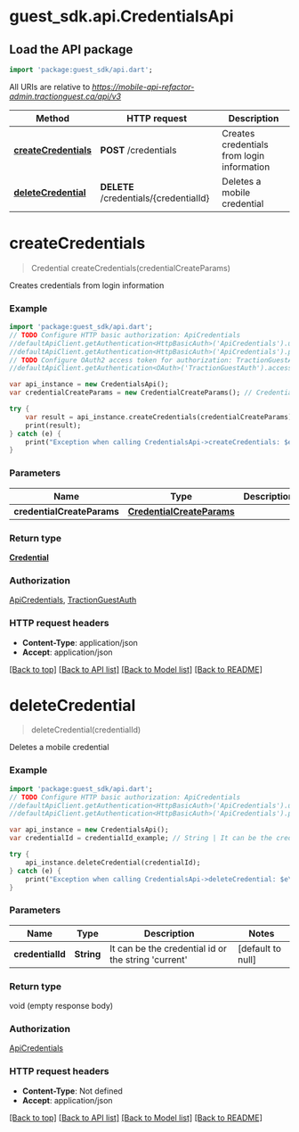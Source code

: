 # guest_sdk.api.CredentialsApi

## Load the API package
```dart
import 'package:guest_sdk/api.dart';
```

All URIs are relative to *https://mobile-api-refactor-admin.tractionguest.ca/api/v3*

Method | HTTP request | Description
------------- | ------------- | -------------
[**createCredentials**](CredentialsApi.md#createCredentials) | **POST** /credentials | Creates credentials from login information
[**deleteCredential**](CredentialsApi.md#deleteCredential) | **DELETE** /credentials/{credentialId} | Deletes a mobile credential


# **createCredentials**
> Credential createCredentials(credentialCreateParams)

Creates credentials from login information

### Example 
```dart
import 'package:guest_sdk/api.dart';
// TODO Configure HTTP basic authorization: ApiCredentials
//defaultApiClient.getAuthentication<HttpBasicAuth>('ApiCredentials').username = 'YOUR_USERNAME'
//defaultApiClient.getAuthentication<HttpBasicAuth>('ApiCredentials').password = 'YOUR_PASSWORD';
// TODO Configure OAuth2 access token for authorization: TractionGuestAuth
//defaultApiClient.getAuthentication<OAuth>('TractionGuestAuth').accessToken = 'YOUR_ACCESS_TOKEN';

var api_instance = new CredentialsApi();
var credentialCreateParams = new CredentialCreateParams(); // CredentialCreateParams | 

try { 
    var result = api_instance.createCredentials(credentialCreateParams);
    print(result);
} catch (e) {
    print("Exception when calling CredentialsApi->createCredentials: $e\n");
}
```

### Parameters

Name | Type | Description  | Notes
------------- | ------------- | ------------- | -------------
 **credentialCreateParams** | [**CredentialCreateParams**](CredentialCreateParams.md)|  | 

### Return type

[**Credential**](Credential.md)

### Authorization

[ApiCredentials](../README.md#ApiCredentials), [TractionGuestAuth](../README.md#TractionGuestAuth)

### HTTP request headers

 - **Content-Type**: application/json
 - **Accept**: application/json

[[Back to top]](#) [[Back to API list]](../README.md#documentation-for-api-endpoints) [[Back to Model list]](../README.md#documentation-for-models) [[Back to README]](../README.md)

# **deleteCredential**
> deleteCredential(credentialId)

Deletes a mobile credential

### Example 
```dart
import 'package:guest_sdk/api.dart';
// TODO Configure HTTP basic authorization: ApiCredentials
//defaultApiClient.getAuthentication<HttpBasicAuth>('ApiCredentials').username = 'YOUR_USERNAME'
//defaultApiClient.getAuthentication<HttpBasicAuth>('ApiCredentials').password = 'YOUR_PASSWORD';

var api_instance = new CredentialsApi();
var credentialId = credentialId_example; // String | It can be the credential id or the string 'current'

try { 
    api_instance.deleteCredential(credentialId);
} catch (e) {
    print("Exception when calling CredentialsApi->deleteCredential: $e\n");
}
```

### Parameters

Name | Type | Description  | Notes
------------- | ------------- | ------------- | -------------
 **credentialId** | **String**| It can be the credential id or the string &#39;current&#39; | [default to null]

### Return type

void (empty response body)

### Authorization

[ApiCredentials](../README.md#ApiCredentials)

### HTTP request headers

 - **Content-Type**: Not defined
 - **Accept**: application/json

[[Back to top]](#) [[Back to API list]](../README.md#documentation-for-api-endpoints) [[Back to Model list]](../README.md#documentation-for-models) [[Back to README]](../README.md)

